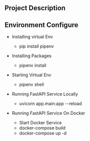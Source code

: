 ## Project Description

## Environment Configure 
- Installing virtual Env
    - pip install pipenv 

- Installing Packages
    - pipenv install 

- Starting Virtual Env
    - pipenv shell 

- Running FastAPI Service Locally 
    - uvicorn app.main:app --reload

- Running FastAPI Service On Docker 
    - Start Docker Service 
    - docker-compose build
    - docker-compose up -d